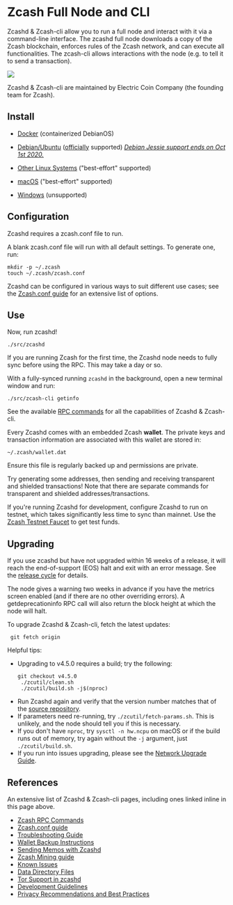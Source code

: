 # Zcash Full Node and CLI

Zcashd & Zcash-cli allow you to run a full node and interact with it via a command-line interface. The zcashd full node downloads a copy of the Zcash blockchain, enforces rules of the Zcash network, and can execute all functionalities. The zcash-cli allows interactions with the node (e.g. to tell it to send a transaction).

![](./images/zcashd_and_zcashcli.png)

Zcashd & Zcash-cli are maintained by Electric Coin Company (the founding team for Zcash).


## Install

* [Docker](https://hub.docker.com/r/electriccoinco/zcashd) (containerized DebianOS)

* [Debian/Ubuntu](Debian-Ubuntu-build.html) ([officially](https://zcash.readthedocs.io/en/latest/rtd_pages/supported_platform_policy.html#supported-platform-policy) supported) *[Debian Jessie support ends on Oct 1st 2020.](https://forum.zcashcommunity.com/t/end-of-debian-jessie-support-is-on-october-1st-2020/37313)*

* [Other Linux Systems](https://zcash.readthedocs.io/en/latest/rtd_pages/Linux-misc-build.html) ("best-effort" supported)

* [macOS](macOS-build.html) ("best-effort" supported)

* [Windows](windows-build.html) (unsupported)


## Configuration

Zcashd requires a zcash.conf file to run.

A blank zcash.conf file will run with all default settings. To generate one, run:

```
mkdir -p ~/.zcash
touch ~/.zcash/zcash.conf
```

Zcashd can be configured in various ways to suit different use cases; see the [Zcash.conf guide](zcash_conf_guide.html) for an extensive list of options.

## Use

Now, run zcashd!

```
./src/zcashd
```

If you are running Zcash for the first time, the Zcashd node needs to fully sync before using the RPC. This may take a day or so.

With a fully-synced running ``zcashd`` in the background, open a new terminal window and run:

```
./src/zcash-cli getinfo
```

See the available [RPC commands](https://zcash-rpc.github.io/) for all the capabilities of Zcashd & Zcash-cli.

Every Zcashd comes with an embedded Zcash **wallet**. The private keys and transaction information are associated with this wallet are stored in:

```
~/.zcash/wallet.dat
```

Ensure this file is regularly backed up and permissions are private.

Try generating some addresses, then sending and receiving transparent and shielded transactions! Note that there are separate commands for transparent and shielded addresses/transactions.

If you're running Zcashd for development, configure Zcashd to run on testnet, which takes significantly less time to sync than mainnet. Use the [Zcash Testnet Faucet](https://faucet.testnet.z.cash/) to get test funds.

## Upgrading

<!--If you're on a Debian-based distribution, you can follow the :ref:`install-debian-bin-packages-guide` to install Zcash on your system. -->
If you use zcashd but have not upgraded within 16 weeks of a release, it will reach the end-of-support (EOS) halt and exit with an error message. See the [release cycle](https://z.cash/support/schedule/) for details.

The node gives a warning two weeks in advance if you have the metrics screen enabled (and if there are no other overriding errors). A getdeprecationinfo RPC call will also return the block height at which the node will halt.

To upgrade Zcashd & Zcash-cli, fetch the latest updates:
  ```
   git fetch origin
  ```

Helpful tips: 
* Upgrading to v4.5.0 requires a build; try the following: 
  ```
  git checkout v4.5.0
   ./zcutil/clean.sh
   ./zcutil/build.sh -j$(nproc)
  ```
* Run Zcashd again and verify that the version number matches that of the [source repository](https://github.com/zcash/zcash).
* If parameters need re-running, try ``./zcutil/fetch-params.sh``. This is unlikely, and the node should tell you if this is necessary.
* If you don't have ``nproc``, try ``sysctl -n hw.ncpu`` on macOS or if the build runs out of memory, try again without the ``-j`` argument,  just ``./zcutil/build.sh``.
* If you run into issues upgrading, please see the [Network Upgrade Guide](nu_dev_guide.html).

## References

An extensive list of Zcashd & Zcash-cli pages, including ones linked inline in this page above.
* [Zcash RPC Commands](https://zcash-rpc.github.io/)
* [Zcash.conf guide](zcash_conf_guide.html)
* [Troubleshooting Guide](troubleshooting_guide.html)
* [Wallet Backup Instructions](wallet_backup.html)
* [Sending Memos with Zcashd](memos.html)
* [Zcash Mining guide](zcash_mining_guide.html)
* [Known Issues](security_warnings.html)
* [Data Directory Files](files.html)
* [Tor Support in zcashd](tor.html)
* [Development Guidelines](development_guidelines.html)
* [Privacy Recommendations and Best Practices](privacy_recommendations_best_practices.html)
